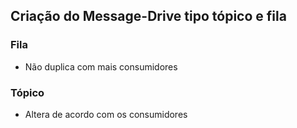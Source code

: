 ## Criação do Message-Drive tipo tópico e fila

### Fila

- Não duplica com mais consumidores

### Tópico

- Altera de acordo com os consumidores